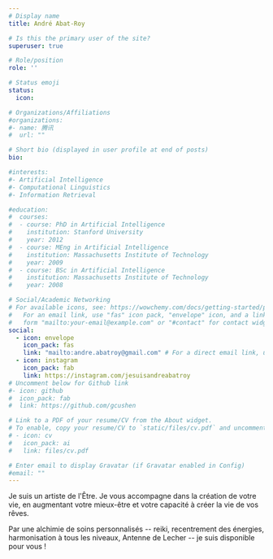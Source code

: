 ```yaml
---
# Display name
title: André Abat-Roy

# Is this the primary user of the site?
superuser: true

# Role/position
role: ''

# Status emoji
status:
  icon:

# Organizations/Affiliations
#organizations:
#- name: 腾讯
#  url: ""

# Short bio (displayed in user profile at end of posts)
bio:

#interests:
#- Artificial Intelligence
#- Computational Linguistics
#- Information Retrieval

#education:
#  courses:
#  - course: PhD in Artificial Intelligence
#    institution: Stanford University
#    year: 2012
#  - course: MEng in Artificial Intelligence
#    institution: Massachusetts Institute of Technology
#    year: 2009
#  - course: BSc in Artificial Intelligence
#    institution: Massachusetts Institute of Technology
#    year: 2008

# Social/Academic Networking
# For available icons, see: https://wowchemy.com/docs/getting-started/page-builder/#icons
#   For an email link, use "fas" icon pack, "envelope" icon, and a link in the
#   form "mailto:your-email@example.com" or "#contact" for contact widget.
social:
  - icon: envelope
    icon_pack: fas
    link: "mailto:andre.abatroy@gmail.com" # For a direct email link, use "mailto:test@example.org".
  - icon: instagram
    icon_pack: fab
    link: https://instagram.com/jesuisandreabatroy
# Uncomment below for Github link
#- icon: github
#  icon_pack: fab
#  link: https://github.com/gcushen

# Link to a PDF of your resume/CV from the About widget.
# To enable, copy your resume/CV to `static/files/cv.pdf` and uncomment the lines below.
# - icon: cv
#   icon_pack: ai
#   link: files/cv.pdf

# Enter email to display Gravatar (if Gravatar enabled in Config)
#email: ""
---
```


Je suis un artiste de l'Être. Je vous accompagne dans la création de votre vie, en augmentant votre mieux-être et votre capacité à créer la vie de vos rêves.

Par une alchimie de soins personnalisés -- reiki, recentrement des énergies, harmonisation à tous les niveaux, Antenne de Lecher -- je suis disponible pour vous !

